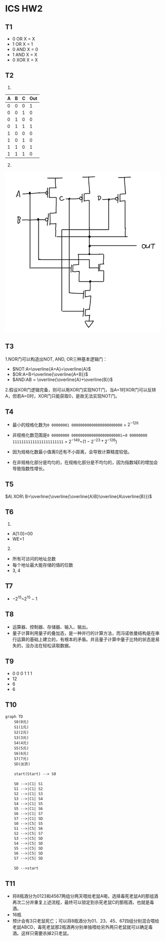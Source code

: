 # ICS HW2

## T1
- 0 OR X = X
- 1 OR X = 1
- 0 AND X = 0
- 1 AND X = X
- 0 XOR X = X
## T2
1.
|A|B|C|Out|
| ---- | ---- | ---- | ---- |
|0|0|0|1|
|0|0|1|0|
|0|1|0|0|
|0|1|1|1|
|1|0|0|0|
|1|0|1|0|
|1|1|0|1|
|1|1|1|0|
2.
![alt text](figs/img.jpg)

## T3

1.NOR门可以构造出NOT, AND, OR三种基本逻辑门：

- $NOT:A=\overline{A+A}=\overline{A}$
- $OR:A+B=\overline{\overline{A+B}}$
- $AND:AB = \overline{\overline{A}+\overline{B}}$

2.假设XOR门逻辑完备，则可以用XOR门实现NOT门，当A=1时XOR门可以反转A，但若A=0时，XOR门只能获取0，是故无法实现NOT门。

## T4

- 最小的规格化数为`0 00000001 00000000000000000000000` = $2^{-126}$

- 非规格化数范围是`0 00000000 00000000000000000000001`~`0 00000000 11111111111111111111111` = $2^{-149}$~$(1-2^{-23}*2^{-126})$
- 因为规格化数最小值离0还有不小距离，会导致计算精度较低。
- 在非规格化部分是均匀的，在规格化部分是不均匀的，因为指数域E的增加会导致指数性增长。

## T5

$A\ XOR\ B=\overline{\overline{\overline{A}B}\overline{A\overline{B}}}$

## T6

1.

- A[1:0]=00
- WE=1

2.

- 所有可访问的地址总数
- 每个地址最大能存储的值的位数
- 3, 4

## T7

- $-2^{15}$~$2^{15}-1$

## T8

- 运算器、控制器、存储器、输入、输出。
- 量子计算利用量子的叠加态，是一种并行的计算方法，而冯诺依曼结构是在串行运算的基础上建立的，有根本的矛盾。并且量子计算中量子比特的状态是易失的，没办法在轻松读取数据。

## T9

- 0 0 0 1 1 1
- 12
- 6
- 6

## T10

```mermaid
graph TD
    S0(0元)
    S1(1元)
    S2(2元)
    S3(3元)
    S4(4元)
    S5(5元)
    S6(6元)
    S7(7元)
    SD(出货)

    start(Start) --> S0

    S0 -->|C1| S1
    S1 -->|C1| S2
    S2 -->|C1| S3
    S3 -->|C1| S4
    S4 -->|C1| S5
    S5 -->|C1| S6
    S6 -->|C1| S7
    S7 -->|C1| SD
    S0 -->|C5| S5
    S1 -->|C5| S6
    S2 -->|C5| S7
    S3 -->|C5| SD
    S4 -->|C5| SD
    S5 -->|C5| SD
    S6 -->|C5| SD
    S7 -->|C5| SD

    SD -->start

```



## T11

- 将8瓶酒分为0123和4567两组分两天喂给老鼠A喝，选择毒死老鼠A的那组酒再次二分并重复上述流程，最终可以锁定到杀死老鼠C的那瓶酒，也就是毒酒。
- 16瓶
- 预计会有3只老鼠死亡；可以将8瓶酒分为01、23、45、67四组分别混合喂给老鼠ABCD，毒死老鼠那2瓶酒再分别单独喂给另外两只老鼠就可以确定毒酒。这样只需要杀掉2只老鼠。

